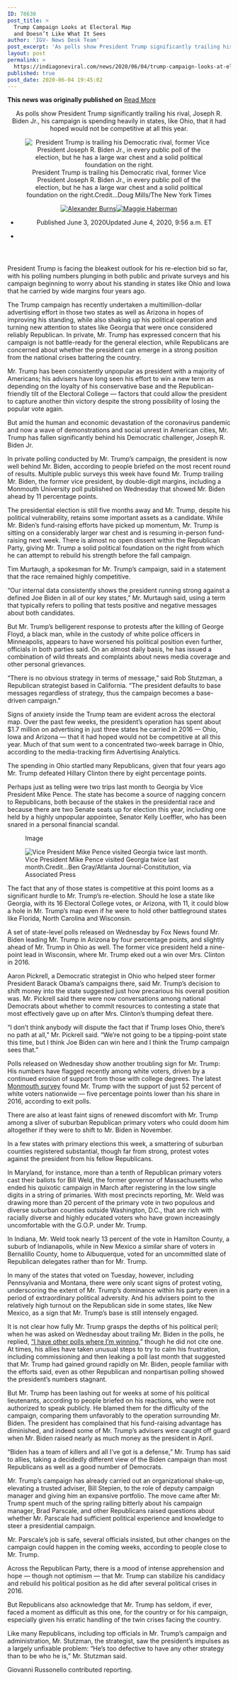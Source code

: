 ```yaml
---
ID: 78630
post_title: >
  Trump Campaign Looks at Electoral Map
  and Doesn’t Like What It Sees
author: 'IGV- News Desk Team'
post_excerpt: 'As polls show President Trump significantly trailing his rival, Joseph R. Biden Jr., his campaign is spending heavily in states, like Ohio, that it had hoped would not be competitive at all this year.President Trump is trailing his Democratic rival, former Vice President Joseph R. Biden Jr., in every public poll of the election, but&hellip;'
layout: post
permalink: >
  https://indiagoneviral.com/news/2020/06/04/trump-campaign-looks-at-electoral-map-and-doesnt-like-what-it-sees/78630/india-gone-viral/
published: true
post_date: 2020-06-04 19:45:02
---
```

<b>This news was originally published on</b> <a href="https://www.nytimes.com/2020/06/03/us/politics/trump-campaign-virus-protests-polls.html" class="button purchase" rel="nofollow noopener noreferrer" target="_blank">Read More</a> <br/><article id="story"><div><header><p id="article-summary">As polls show President Trump significantly trailing his rival, Joseph R. Biden Jr., his campaign is spending heavily in states, like Ohio, that it had hoped would not be competitive at all this year.</p><div data-testid="photoviewer-wrapper"><div data-testid="photoviewer-children"><figure aria-label="media" itemid="https://static01.nyt.com/images/2020/06/03/us/politics/03trump-campaign1/03trump-campaign1-articleLarge.jpg?quality=90&auto=webp" itemprop="associatedMedia" itemscope="" itemtype="http://schema.org/ImageObject" role="group"><div><picture><source media="(max-width: 599px) and (min-device-pixel-ratio: 3),(max-width: 599px) and (-webkit-min-device-pixel-ratio: 3),(max-width: 599px) and (min-resolution: 3dppx),(max-width: 599px) and (min-resolution: 288dpi)" ></source><source media="(max-width: 599px) and (min-device-pixel-ratio: 2),(max-width: 599px) and (-webkit-min-device-pixel-ratio: 2),(max-width: 599px) and (min-resolution: 2dppx),(max-width: 599px) and (min-resolution: 192dpi)" ></source><source media="(max-width: 599px) and (min-device-pixel-ratio: 1),(max-width: 599px) and (-webkit-min-device-pixel-ratio: 1),(max-width: 599px) and (min-resolution: 1dppx),(max-width: 599px) and (min-resolution: 96dpi)" ></source><img alt="President Trump is trailing his Democratic rival, former Vice President Joseph R. Biden Jr., in every public poll of the election, but he has a large war chest and a solid political foundation on the right." decoding="async" itemid="https://static01.nyt.com/images/2020/06/03/us/politics/03trump-campaign1/03trump-campaign1-articleLarge.jpg?quality=75&auto=webp&disable=upscale" itemprop="url"  src="https://static01.nyt.com/images/2020/06/03/us/politics/03trump-campaign1/03trump-campaign1-articleLarge.jpg?quality=75&auto=webp&disable=upscale" ></img></picture></div><figcaption itemprop="caption description"><span aria-hidden="true">President Trump is trailing his Democratic rival, former Vice President Joseph R. Biden Jr., in every public poll of the election, but he has a large war chest and a solid political foundation on the right.</span><span itemprop="copyrightHolder"><span>Credit...</span><span><span>Doug Mills/The New York Times</span></span></span></figcaption></figure></div></div><div><div><p><a href="https://www.nytimes.com/by/alexander-burns"><img alt="Alexander Burns" src="https://static01.nyt.com/images/2018/09/25/multimedia/author-alexander-burns/author-alexander-burns-thumbLarge-v2.png" title="Alexander Burns"></img></a><a href="https://www.nytimes.com/by/maggie-haberman"><img alt="Maggie Haberman" src="https://static01.nyt.com/images/2018/07/12/multimedia/author-maggie-haberman/author-maggie-haberman-thumbLarge.png" title="Maggie Haberman"></img></a></p></div><ul><li><p><time datetime="2020-06-03T19:29:32-04:00">Published June 3, 2020</time><time datetime="2020-06-04T09:56:57-04:00">Updated June 4, 2020, <span>9:56 a.m. ET</span></time></p></li><li></li></ul></div></header></div><section itemprop="articleBody" name="articleBody"><div><div><p>President Trump is facing the bleakest outlook for his re-election bid so far, with his polling numbers plunging in both public and private surveys and his campaign beginning to worry about his standing in states like Ohio and Iowa that he carried by wide margins four years ago.</p><p>The Trump campaign has recently undertaken a multimillion-dollar advertising effort in those two states as well as Arizona in hopes of improving his standing, while also shaking up his political operation and turning new attention to states like Georgia that were once considered reliably Republican. In private, Mr. Trump has expressed concern that his campaign is not battle-ready for the general election, while Republicans are concerned about whether the president can emerge in a strong position from the national crises battering the country.</p><p>Mr. Trump has been consistently unpopular as president with a majority of Americans; his advisers have long seen his effort to win a new term as depending on the loyalty of his conservative base and the Republican-friendly tilt of the Electoral College — factors that could allow the president to capture another thin victory despite the strong possibility of losing the popular vote again.</p><p>But amid the human and economic devastation of the coronavirus pandemic and now a wave of demonstrations and social unrest in American cities, Mr. Trump has fallen significantly behind his Democratic challenger, Joseph R. Biden Jr.</p></div></div><div><div><p>In private polling conducted by Mr. Trump’s campaign, the president is now well behind Mr. Biden, according to people briefed on the most recent round of results. Multiple public surveys this week have found Mr. Trump trailing Mr. Biden, the former vice president, by double-digit margins, including a Monmouth University poll published on Wednesday that showed Mr. Biden ahead by 11 percentage points.</p><p>The presidential election is still five months away and Mr. Trump, despite his political vulnerability, retains some important assets as a candidate. While Mr. Biden’s fund-raising efforts have picked up momentum, Mr. Trump is sitting on a considerably larger war chest and is resuming in-person fund-raising next week. There is almost no open dissent within the Republican Party, giving Mr. Trump a solid political foundation on the right from which he can attempt to rebuild his strength before the fall campaign. </p><p>Tim Murtaugh, a spokesman for Mr. Trump’s campaign, said in a statement that the race remained highly competitive.</p><p>“Our internal data consistently shows the president running strong against a defined Joe Biden in all of our key states,” Mr. Murtaugh said, using a term that typically refers to polling that tests positive and negative messages about both candidates.</p><p>But Mr. Trump’s belligerent response to protests after the killing of George Floyd, a black man, while in the custody of white police officers in Minneapolis, appears to have worsened his political position even further, officials in both parties said. On an almost daily basis, he has issued a combination of wild threats and complaints about news media coverage and other personal grievances.</p></div></div><div><div><p>“There is no obvious strategy in terms of message,” said Rob Stutzman, a Republican strategist based in California. “The president defaults to base messages regardless of strategy, thus the campaign becomes a base-driven campaign.”</p><p>Signs of anxiety inside the Trump team are evident across the electoral map. Over the past few weeks, the president’s operation has spent about $1.7 million on advertising in just three states he carried in 2016 — Ohio, Iowa and Arizona — that it had hoped would not be competitive at all this year. Much of that sum went to a concentrated two-week barrage in Ohio, according to the media-tracking firm Advertising Analytics.</p><p>The spending in Ohio startled many Republicans, given that four years ago Mr. Trump defeated Hillary Clinton there by eight percentage points.</p><p>Perhaps just as telling were two trips last month to Georgia by Vice President Mike Pence. The state has become a source of nagging concern to Republicans, both because of the stakes in the presidential race and because there are two Senate seats up for election this year, including one held by a highly unpopular appointee, Senator Kelly Loeffler, who has been snared in a personal financial scandal.</p></div></div><div data-testid="photoviewer-wrapper"><div data-testid="photoviewer-children"><figure aria-label="media" itemid="https://static01.nyt.com/images/2020/06/03/us/politics/03trump-campaign2/merlin_172757004_3e248dfb-e9bb-4bb4-bbba-b36c57182283-articleLarge.jpg?quality=90&auto=webp" itemprop="associatedMedia" itemscope="" itemtype="http://schema.org/ImageObject" role="group"><div><p><span>Image</span></p><picture><source media="(max-width: 599px) and (min-device-pixel-ratio: 3),(max-width: 599px) and (-webkit-min-device-pixel-ratio: 3),(max-width: 599px) and (min-resolution: 3dppx),(max-width: 599px) and (min-resolution: 288dpi)" ></source><source media="(max-width: 599px) and (min-device-pixel-ratio: 2),(max-width: 599px) and (-webkit-min-device-pixel-ratio: 2),(max-width: 599px) and (min-resolution: 2dppx),(max-width: 599px) and (min-resolution: 192dpi)" ></source><source media="(max-width: 599px) and (min-device-pixel-ratio: 1),(max-width: 599px) and (-webkit-min-device-pixel-ratio: 1),(max-width: 599px) and (min-resolution: 1dppx),(max-width: 599px) and (min-resolution: 96dpi)" ></source><img alt="Vice President Mike Pence visited Georgia twice last month." decoding="async" itemid="https://static01.nyt.com/images/2020/06/03/us/politics/03trump-campaign2/merlin_172757004_3e248dfb-e9bb-4bb4-bbba-b36c57182283-articleLarge.jpg?quality=75&auto=webp&disable=upscale" itemprop="url"  src="https://static01.nyt.com/images/2020/06/03/us/politics/03trump-campaign2/merlin_172757004_3e248dfb-e9bb-4bb4-bbba-b36c57182283-articleLarge.jpg?quality=75&auto=webp&disable=upscale" ></img></picture></div><figcaption><span aria-hidden="true">Vice President Mike Pence visited Georgia twice last month.</span><span itemprop="copyrightHolder"><span>Credit...</span><span>Ben Gray/Atlanta Journal-Constitution, via Associated Press</span></span></figcaption></figure></div></div><div><div><p>The fact that any of those states is competitive at this point looms as a significant hurdle to Mr. Trump’s re-election. Should he lose a state like Georgia, with its 16 Electoral College votes, or Arizona, with 11, it could blow a hole in Mr. Trump’s map even if he were to hold other battleground states like Florida, North Carolina and Wisconsin.</p><p>A set of state-level polls released on Wednesday by Fox News found Mr. Biden leading Mr. Trump in Arizona by four percentage points, and slightly ahead of Mr. Trump in Ohio as well. The former vice president held a nine-point lead in Wisconsin, where Mr. Trump eked out a win over Mrs. Clinton in 2016.</p></div></div><div><div><p>Aaron Pickrell, a Democratic strategist in Ohio who helped steer former President Barack Obama’s campaigns there, said Mr. Trump’s decision to shift money into the state suggested just how precarious his overall position was. Mr. Pickrell said there were now conversations among national Democrats about whether to commit resources to contesting a state that most effectively gave up on after Mrs. Clinton’s thumping defeat there.</p><p>“I don’t think anybody will dispute the fact that if Trump loses Ohio, there’s no path at all,” Mr. Pickrell said. “We’re not going to be a tipping-point state this time, but I think Joe Biden can win here and I think the Trump campaign sees that.”</p><p>Polls released on Wednesday show another troubling sign for Mr. Trump: His numbers have flagged recently among white voters, driven by a continued erosion of support from those with college degrees. The latest <a href="https://www.monmouth.edu/polling-institute/documents/monmouthpoll_us_060320.pdf/" rel="noopener noreferrer" target="_blank" title="">Monmouth survey</a> found Mr. Trump with the support of just 52 percent of white voters nationwide — five percentage points lower than his share in 2016, according to exit polls.</p><p>There are also at least faint signs of renewed discomfort with Mr. Trump among a sliver of suburban Republican primary voters who could doom him altogether if they were to shift to Mr. Biden in November.</p><p>In a few states with primary elections this week, a smattering of suburban counties registered substantial, though far from strong, protest votes against the president from his fellow Republicans.</p><p>In Maryland, for instance, more than a tenth of Republican primary voters cast their ballots for Bill Weld, the former governor of Massachusetts who ended his quixotic campaign in March after registering in the low single digits in a string of primaries. With most precincts reporting, Mr. Weld was drawing more than 20 percent of the primary vote in two populous and diverse suburban counties outside Washington, D.C., that are rich with racially diverse and highly educated voters who have grown increasingly uncomfortable with the G.O.P. under Mr. Trump.</p><p>In Indiana, Mr. Weld took nearly 13 percent of the vote in Hamilton County, a suburb of Indianapolis, while in New Mexico a similar share of voters in Bernalillo County, home to Albuquerque, voted for an uncommitted slate of Republican delegates rather than for Mr. Trump.</p></div></div><div><div><p>In many of the states that voted on Tuesday, however, including Pennsylvania and Montana, there were only scant signs of protest voting, underscoring the extent of Mr. Trump’s dominance within his party even in a period of extraordinary political adversity. And his advisers point to the relatively high turnout on the Republican side in some states, like New Mexico, as a sign that Mr. Trump’s base is still intensely engaged.</p><p>It is not clear how fully Mr. Trump grasps the depths of his political peril; when he was asked on Wednesday about trailing Mr. Biden in the polls, he replied, <a href="https://www.nytimes.com/2020/06/03/us/politics/trump-protests.html?searchResultPosition=3" title="">“I have other polls where I’m winning,</a>” though he did not cite one. At times, his allies have taken unusual steps to try to calm his frustration, including commissioning and then leaking a poll last month that suggested that Mr. Trump had gained ground rapidly on Mr. Biden, people familiar with the efforts said, even as other Republican and nonpartisan polling showed the president’s numbers stagnant.</p><p>But Mr. Trump has been lashing out for weeks at some of his political lieutenants, according to people briefed on his reactions, who were not authorized to speak publicly. He blamed them for the difficulty of the campaign, comparing them unfavorably to the operation surrounding Mr. Biden. The president has complained that his fund-raising advantage has diminished, and indeed some of Mr. Trump’s advisers were caught off guard when Mr. Biden raised nearly as much money as the president in April.</p><p>“Biden has a team of killers and all I’ve got is a defense,” Mr. Trump has said to allies, taking a decidedly different view of the Biden campaign than most Republicans as well as a good number of Democrats.</p><p>Mr. Trump’s campaign has already carried out an organizational shake-up, elevating a trusted adviser, Bill Stepien, to the role of deputy campaign manager and giving him an expansive portfolio. The move came after Mr. Trump spent much of the spring railing bitterly about his campaign manager, Brad Parscale, and other Republicans raised questions about whether Mr. Parscale had sufficient political experience and knowledge to steer a presidential campaign.</p><p>Mr. Parscale’s job is safe, several officials insisted, but other changes on the campaign could happen in the coming weeks, according to people close to Mr. Trump.</p><p>Across the Republican Party, there is a mood of intense apprehension and hope — though not optimism — that Mr. Trump can stabilize his candidacy and rebuild his political position as he did after several political crises in 2016.</p></div></div><div><div><p>But Republicans also acknowledge that Mr. Trump has seldom, if ever, faced a moment as difficult as this one, for the country or for his campaign, especially given his erratic handling of the twin crises facing the country.</p><p>Like many Republicans, including top officials in Mr. Trump’s campaign and administration, Mr. Stutzman, the strategist, saw the president’s impulses as a largely unfixable problem: “He’s too defective to have any other strategy than to be who he is,” Mr. Stutzman said.</p><p>Giovanni Russonello contributed reporting.</p></div></div></section></article>
